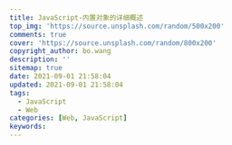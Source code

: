 ```yaml
---
title: JavaScript-内置对象的详细概述
top_img: 'https://source.unsplash.com/random/500x200'
comments: true
cover: 'https://source.unsplash.com/random/800x200'
copyright_author: bo.wang
description: ''
sitemap: true
date: 2021-09-01 21:58:04
updated: 2021-09-01 21:58:04
tags:
  - JavaScript
  - Web
categories: [Web, JavaScript]
keywords:
---
```


